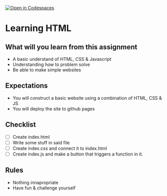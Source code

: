 [![Open in Codespaces](https://classroom.github.com/assets/launch-codespace-f4981d0f882b2a3f0472912d15f9806d57e124e0fc890972558857b51b24a6f9.svg)](https://classroom.github.com/open-in-codespaces?assignment_repo_id=9499287)
# Learning HTML

## What will you learn from this assignment

 - A basic understand of HTML, CSS & Javascript
 - Understanding how to problem solve
 - Be able to make simple websites

## Expectations

- You will construct a basic website using a combination of HTML, CSS & JS
- You will deploy the site to github pages

## Checklist

 - [ ] Create index.html
 - [ ] Write some stuff in said file
 - [ ] Create index.css and connect it to index.html
 - [ ] Create index.js and make a button that triggers a function in it.

## Rules

- Nothing innapropriate
- Have fun & challenge yourself
